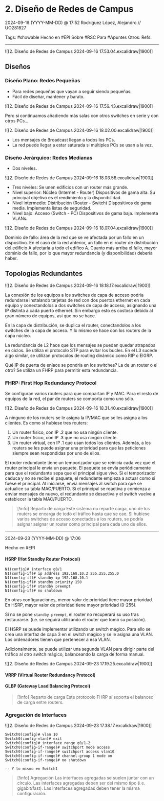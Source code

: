 # 2. Diseño de Redes de Campus
2024-09-16 (YYYY-MM-DD) @ 17:52
Rodríguez López, Alejandro // UO281827

Tags:
	#showable
	Hecho en #EPI
	Sobre #RSC
	Para #Apuntes
	Otros:
	Refs:
 
<hr>

![[2. Diseño de Redes de Campus 2024-09-16 17.53.04.excalidraw|1900]]

## Diseños

### Diseño Plano: Redes Pequeñas

- Para redes pequeñas que vayan a seguir siendo pequeñas.
- Fácil de diseñar, mantener y barato.

![[2. Diseño de Redes de Campus 2024-09-16 17.56.43.excalidraw|1900]]

Pero si continuamos añadiendo más salas con otros switches en serie y con otros PCs...

![[2. Diseño de Redes de Campus 2024-09-16 18.02.00.excalidraw|1900]]

- Los mensajes de Broadcast llegan a todos los PCs.
- La red puede llegar a estar saturada si múltiples PCs se usan a la vez.

### Diseño Jerárquico: Redes Medianas

- Dos niveles.

![[2. Diseño de Redes de Campus 2024-09-16 18.03.56.excalidraw|1900]]

- Tres niveles: Se unen edificios con un router más grande.
- Nivel superior: Núcleo (Internet - Router) Dispositivos de gama alta. Su principal objetivo es el rendimiento y la disponibilidad.
- Nivel intermedio: Distribución (Router - Switch) Dispositivos de gama media. Implementa listas de seguridad.
- Nivel bajo: Acceso (Switch - PC) Dispositivos de gama baja. Implementa VLANs.

![[2. Diseño de Redes de Campus 2024-09-16 18.07.04.excalidraw|1900]]

Dominio de fallo: área de la red que se ve afectada por un fallo en un dispositivo.
En el caso de la red anterior, un fallo en el router de distribución del edificio A afectaría a todo el edifico A.
Cuanto más arriba el fallo, mayor dominio de fallo, por lo que mayor redundancia (y disponibilidad) debería haber.

## Topologías Redundantes

![[2. Diseño de Redes de Campus 2024-09-16 18.18.17.excalidraw|1900]]

La conexión de los equipos a los switches de capa de acceso podría redundarse instalando tarjetas de red con dos puertos ethernet en cada equipo y conectandolos a dos switches de capa de acceso, asignando una IP distinta a cada puerto ethernet.
Sin embargo esto es costoso debido al gran número de equipos, así que no se hace.

En la capa de distribución, se duplica el router, conectandolos a los switches de la capa de acceso.
Y lo mismo se hace con los routers de la capa núcleo.

La redundancia de L2 hace que los mensajes se puedan quedar atrapados en ciclos.
Se utiliza el protocolo STP para evitar los bucles.
En el L3 sucede algo similar, se utilizan protocolos de routing dinámico como RIP o EIGRP.

Qué IP de puerta de enlace se pondría en los switches?
La de un router o el otro?
Se utiliza un FHRP para permitir esta redundancia.

### FHRP: First Hop Redundancy Protocol

Se configuran varios routers para que compartan IP y MAC.
Para el resto de equipos de la red, el par de routers se comporta como uno sólo.

![[2. Diseño de Redes de Campus 2024-09-16 18.31.40.excalidraw|1900]]

A ninguno de los routers se le asigna la IP/MAC que se les asigna a los clientes.
Es como si hubiese tres routers:
1. Un router físico, con IP .2 que no usa ningún cliente.
2. Un router físico, con IP .3 que no usa ningún cliente.
3. Un router virtual, con IP .1 que usan todos los clientes.
Además, a los routers se les puede asignar una prioridad para que las peticiones siempre sean respondidas por uno de ellos.

El router redundante tiene un temporizador que se reinicia cada vez que el router principal le envía un paquete.
El paquete se envía periódicamente para que el redundante sepa que el principal sigue vivo.
Si el temporizador caduca y no se recibe el paquete, el redundante empieza a actuar como si fuese el principal.
Al iniciarse, envía mensajes al switch para que se actualice su tabla MAC/PUERTO.
Si el principal se reactiva y comienza a enviar mensajes de nuevo, el redundante se desactiva y el switch vuelve a establecer la tabla MAC/PUERTO.

> [!info] Reparto de carga
> Este sistema no reparte carga, uno de los routers se encarga de todo el tráfico hasta que se cae.
> Si hubiese varios switches de acceso conectados a los routers, se podría asignar asignar un router como principal para cada uno de ellos.

<hr>

2024-09-23 (YYYY-MM-DD) @ 17:06

Hecho en #EPI

#### HSRP (Hot Standby Router Protocol)

```cisco
N1(config)# interface g0/1
N1(config-if)# ip address 192.168.10.2 255.255.255.0
N1(config-if)# standby ip 192.168.10.1
N1(config-if)# standby priority 150
N1(config-if)# standby preempt
N1(config-if)# no shutdown
```

En otras configuraciones, menor valor de prioridad tiene mayor prioridad.
En HSRP, mayor valor de prioridad tiene mayor prioridad (0-255).

Si no se pone `standby preempt`, el router no recuperará su uso tras restaurarse.
(i.e. se seguirá utilizando el router que tomó su posición).

El HSRP se puede implementar utilizando un switch mágico.
Para ello se crea una interfaz de capa 3 en el switch mágico y se le asigna una VLAN.
Los ordenadores tienen que pertenecer a esa VLAN.

Adicionalmente, se puede utilizar una segunda VLAN para dirigir parte del tráfico al otro switch mágico,
balanceando la carga de forma manual.

![[2. Diseño de Redes de Campus 2024-09-23 17.19.25.excalidraw|1900]]

#### VRRP (Virtual Router Redundancy Protocol)

#### GLBP (Gateway Load Balancing Protocol)

> [!info] Reparto de carga
> Este protocolo FHRP sí soporta el balanceo de carga entre routers.

### Agregación de Interfaces

![[2. Diseño de Redes de Campus 2024-09-23 17.38.17.excalidraw|1900]]

```cisco
Switch0(config)# vlan 10
Switch0(config-vlan)# exit
Switch0(config)# interface range g0/1-2
Switch0(config-if-range)# switchport mode access
Switch0(config-if-range)# switchport access vlan10
Switch0(config-if-range)# channel-group 1 mode on
Switch0(config-if-range)# no shutdown

-- Y lo mismo en Switch1
```

> [!info] Agregación
> Las interfaces agregadas se suelen juntar con un círculo.
> Las interfaces agregadas deben ser del mismo tipo (i.e. gigabit/fast).
> Las interfaces agregadas deben tener la misma configuración.